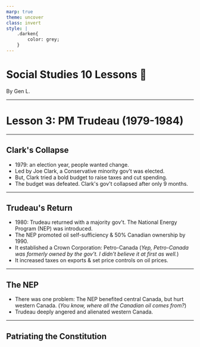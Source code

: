 ```yaml
---
marp: true
theme: uncover
class: invert
style: |
    .darken{
        color: grey;
    }
---
```


# <!--fit-->Social Studies 10 Lessons :book:

<span class="darken">By</span> Gen L.

<!--_footer: In partnership with Hyperion University, 2023-->

---
<!--paginate: true-->
# Lesson 3: PM Trudeau (1979-1984)

---

## Clark's Collapse

* 1979: an election year, people wanted change.
* Led by Joe Clark, a Conservative minority gov't was elected.
* But, Clark tried a bold budget to raise taxes and cut spending.
* The budget was defeated. Clark's gov't collapsed after only 9 months.

---

## Trudeau's Return

* 1980: Trudeau returned with a majority gov't. The National Energy Program (NEP) was introduced.
* The NEP promoted oil self-sufficiency & 50% Canadian ownership by 1990.
* It established a Crown Corporation: Petro-Canada (*Yep, Petro-Canada was formerly owned by the gov't. I didn't believe it at first as well.*)
* It increased taxes on exports & set price controls on oil prices.

---

## The NEP

* There was one problem: The NEP benefited central Canada, but hurt western Canada. (*You know, where all the Canadian oil comes from?*)
* Trudeau deeply angered and alienated western Canada.

---

## Patriating the Constitution